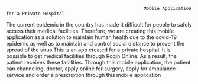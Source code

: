                                                         Mobile Application for a Private Hospital

The current epidemic in the country has made it difficult for people to safely access their medical facilities. Therefore, we are creating this mobile application as a solution to maintain human health due to the covid-19 epidemic as well as to maintain and control social distance to prevent the spread of the virus.This is an app created for a private hospital. It is possible to get medical facilities through Rogin Online. As a result, the patient receives these facilities. Through this mobile application, the patient can channeling, doctor, apply online for surgery, apply for ambulance service and order a prescription through this mobile application
